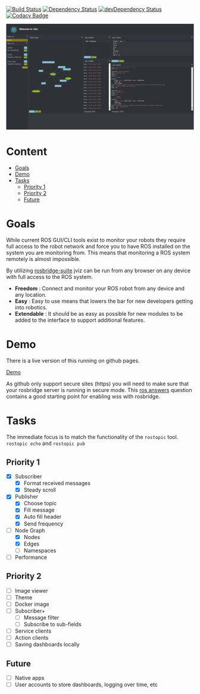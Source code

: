 [![Build Status](https://travis-ci.org/MJohnson459/jviz.svg?branch=master)](https://travis-ci.org/MJohnson459/jviz)
[![Dependency Status](https://david-dm.org/MJohnson459/jviz.svg)](https://david-dm.org/MJohnson459/jviz)
[![devDependency Status](https://david-dm.org/MJohnson459/jviz/dev-status.svg)](https://david-dm.org/MJohnson459/jviz#info=devDependencies)
[![Codacy Badge](https://api.codacy.com/project/badge/Grade/bd5e1055fd7b44ea8d57b7512d85c779)](https://www.codacy.com/app/MJohnson459/jviz?utm_source=github.com&amp;utm_medium=referral&amp;utm_content=MJohnson459/jviz&amp;utm_campaign=Badge_Grade)

![JViz](https://raw.githubusercontent.com/MJohnson459/jviz/publisher/doc/jviz.png)

# Content

<!-- TOC depthFrom:1 depthTo:6 withLinks:1 updateOnSave:1 orderedList:0 -->

- [Goals](#goals)
- [Demo](#demo)
- [Tasks](#tasks)
	- [Priority 1](#priority-1)
	- [Priority 2](#priority-2)
	- [Future](#future)

<!-- /TOC -->

# Goals

While current ROS GUI/CLI tools exist to monitor your robots they require full
access to the robot network and force you to have ROS installed on the system
you are monitoring from. This means that monitoring a ROS system remotely is
almost impossible.

By utilizing [rosbridge-suite](https://github.com/RobotWebTools/rosbridge_suite)
jviz can be run from any browser on any device with
full access to the ROS system.

- **Freedom** : Connect and monitor your ROS robot from any device and any
  location.
- **Easy** : Easy to use means that lowers the bar for new developers getting
  into robotics.
- **Extendable** : It should be as easy as possible for new modules to be added
  to the interface to support additional features.

# Demo

There is a live version of this running on github pages.

[Demo](http://mjohnson459.github.io/jviz/)

As github only support secure sites (https) you will need to make sure that
your rosbridge server is running in secure mode. This
[ros answers](http://answers.ros.org/question/198647/rosbridge-websocket-ssl-connection-aborted/)
question contains a good starting point for enabling wss with rosbridge.

# Tasks

The immediate focus is to match the functionality of the `rostopic` tool.
`rostopic echo` and `rostopic pub`



## Priority 1

- [x] Subscriber
  - [x] Format received messages
  - [x] Steady scroll
- [x] Publisher
  - [x] Choose topic
  - [x] Fill message
  - [x] Auto fill header
  - [x] Send frequency
- [ ] Node Graph
  - [x] Nodes
  - [x] Edges
  - [ ] Namespaces
- [ ] Performance

## Priority 2
- [ ] Image viewer
- [ ] Theme
- [ ] Docker image
- [ ] Subscriber+
  - [ ] Message filter
  - [ ] Subscribe to sub-fields
- [ ] Service clients
- [ ] Action clients
- [ ] Saving dashboards locally

## Future
- [ ] Native apps
- [ ] User accounts to store dashboards, logging over time, etc
